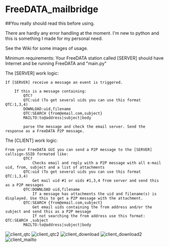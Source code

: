 # FreeDATA_mailbridge

##You really should read this before using.

There are hardly any error handling at the moment.
I'm new to python and this is something I made for my personal need.

See the Wiki for some images of usage.

Minimum requirements:
Your FreeDATA station called [SERVER] should have Internet and be running FreeDATA and "main.py"

The [SERVER] work logic:

    If [SERVER] receive a message an event is triggered.

        If this is a message containing:
            QTC?
            QTC:uid (To get several uids you can use this format  QTC:1,3,4)
            DOWNLOAD:uid,filename
            QTC:SEARCH {from@email.com,subject}
            MAILTO:to@address|subject|body

            parse the message and check the email server. Send the response as a FreeDATA P2P message.

The [CLIENT] work logic:

    From your FreeDATA GUI you can send a P2P message to the [SERVER] callsign-SSID formated like:
            QTC?
                Checks email and reply with a P2P message with all e-mail uid, from, subject and a list of attachments
            QTC:uid (To get several uids you can use this format  QTC:1,3,4)
                Get mail uid #1 or uids #1,3,4 from server and send this as a P2P messages
            QTC:DOWNLOAD uid,filename
                If a message has attachments the uid and filename(s) is displayed. Use this to get a P2P message with the attachment.
            QTC:SEARCH {from@email.com,subject}
                Get email uids containing the from address and/or the subject and send this as a P2P message
                If not searching the from address use this format: QTC:SEARCH ,subject
            MAILTO:to@address|subject|body

![client_qtc](https://github.com/user-attachments/assets/92cb5b84-6e4f-41c7-b95f-e3e75904115d)
![client_qtc2](https://github.com/user-attachments/assets/bb3fb4a5-0e56-464e-8c38-f99344d3bb56)
![client_download](https://github.com/user-attachments/assets/6d514f53-5035-4dd4-9ed8-524d88e2a3f4)
![client_download2](https://github.com/user-attachments/assets/4f9cdd2b-ac05-4078-a854-11a88fde705e)
![client_mailto](https://github.com/user-attachments/assets/94ea5ce9-24fe-4fcd-b591-d020d0d98d20)
